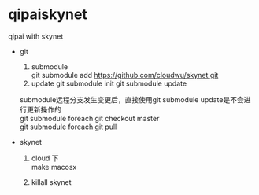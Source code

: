 # qipaiskynet
qipai   with  skynet




- git 

  1. submodule  
     git submodule add https://github.com/cloudwu/skynet.git
  2. update 
    git submodule init 
    git submodule update  
    
    submodule远程分支发生变更后，直接使用git submodule update是不会进行更新操作的  
    git submodule foreach git checkout master  
    git submodule foreach git pull  





- skynet
  1. cloud 下  
     make   macosx   

  2. 
     killall skynet  

